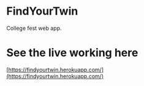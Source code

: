 # FindYourTwin
College fest web app.
# See the live working here
[https://findyourtwin.herokuapp.com/](https://findyourtwin.herokuapp.com/)
